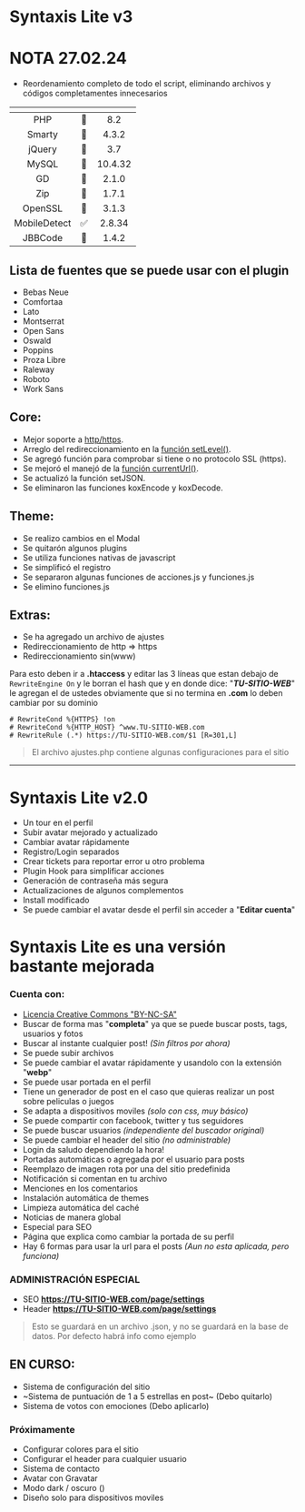# Syntaxis Lite v3

# NOTA 27.02.24
 * Reordenamiento completo de todo el script, eliminando archivos y códigos completamentes innecesarios

| <!-- -->   | <!-- -->  | <!-- -->  |
|:----------:|:------------:|:----------:|
| PHP        |  :pushpin:   |    8.2     |
| Smarty     |  :pushpin:   |    4.3.2   |
| jQuery     |  :pushpin:   |    3.7     |
| MySQL      |  :pushpin:   |  10.4.32   |
| GD         |  :flashlight:   |  2.1.0     |
| Zip	       |  :flashlight:   |  1.7.1     |
| OpenSSL    |  :flashlight:   |  3.1.3     |
| MobileDetect    |  :white_check_mark:	    |     2.8.34   |
| JBBCode         |  :loudspeaker:  |     1.4.2    |

## Lista de fuentes que se puede usar con el plugin
 - Bebas Neue
 - Comfortaa
 - Lato
 - Montserrat
 - Open Sans
 - Oswald
 - Poppins
 - Proza Libre
 - Raleway
 - Roboto
 - Work Sans

## Core:
 * Mejor soporte a [http/https](https://github.com/isidromlc/PHPost/issues/10#issue-568723224).
 * Arreglo del redireccionamiento en la [función setLevel()](https://github.com/isidromlc/PHPost/issues/15#issue-568745572).
 * Se agregó función para comprobar si tiene o no protocolo SSL (https).
 * Se mejoró el manejó de la [función currentUrl()](https://github.com/isidromlc/PHPost/issues/16#issue-568747029).
 * Se actualizó la función setJSON.
 * Se eliminaron las funciones koxEncode y koxDecode.

## Theme:
 * Se realizo cambios en el Modal
 * Se quitarón algunos plugins
 * Se utiliza funciones nativas de javascript
 * Se simplificó el registro
 * Se separaron algunas funciones de acciones.js y funciones.js
 * Se elimino funciones.js

## Extras:
 * Se ha agregado un archivo de ajustes
 * Redireccionamiento de http => https
 * Redireccionamiento sin(www)

Para esto deben ir a **.htaccess** y editar las 3 líneas que estan debajo de `RewriteEngine On` y le borran el hash que y en donde dice: "**_TU-SITIO-WEB_**" le agregan el de ustedes obviamente que si no termina en **.com** lo deben cambiar por su dominio
``` 
# RewriteCond %{HTTPS} !on
# RewriteCond %{HTTP_HOST} ^www.TU-SITIO-WEB.com
# RewriteRule (.*) https://TU-SITIO-WEB.com/$1 [R=301,L]
```

> El archivo ajustes.php contiene algunas configuraciones para el sitio 

---

# Syntaxis Lite v2.0
 * Un tour en el perfil
 * Subir avatar mejorado y actualizado
 * Cambiar avatar rápidamente
 * Registro/Login separados
 * Crear tickets para reportar error u otro problema
 * Plugin Hook para simplificar acciones
 * Generación de contraseña más segura
 * Actualizaciones de algunos complementos
 * Install modificado
 * Se puede cambiar el avatar desde el perfil sin acceder a "**Editar cuenta**"

# Syntaxis Lite es una versión bastante mejorada

### Cuenta con:
 * [Licencia Creative Commons "BY-NC-SA"](https://creativecommons.org/licenses/by-nc-sa/4.0/deed.es)
 * Buscar de forma mas "**completa**" ya que se puede buscar posts, tags, usuarios y fotos
 * Buscar al instante cualquier post! _(Sin filtros por ahora)_
 * Se puede subir archivos
 * Se puede cambiar el avatar rápidamente y usandolo con la extensión "**webp**"
 * Se puede usar portada en el perfil
 * Tiene un generador de post en el caso que quieras realizar un post sobre peliculas o juegos
 * Se adapta a dispositivos moviles _(solo con css, muy básico)_
 * Se puede compartir con facebook, twitter y tus seguidores
 * Se puede buscar usuarios _(independiente del buscador original)_
 * Se puede cambiar el header del sitio _(no administrable)_
 * Login da saludo dependiendo la hora!
 * Portadas automáticas o agregada por el usuario para posts
 * Reemplazo de imagen rota por una del sitio predefinida
 * Notificación si comentan en tu archivo
 * Menciones en los comentarios
 * Instalación automática de themes
 * Limpieza automática del caché
 * Noticias de manera global
 * Especial para SEO
 * Página que explica como cambiar la portada de su perfil
 * Hay 6 formas para usar la url para el posts _(Aun no esta aplicada, pero funciona)_

### ADMINISTRACIÓN ESPECIAL
 * SEO **https://TU-SITIO-WEB.com/page/settings**
 * Header **https://TU-SITIO-WEB.com/page/settings**

> Esto se guardará en un archivo .json, y no se guardará en la base de datos. Por defecto habrá info como ejemplo

## EN CURSO:
 * Sistema de configuración del sitio
 * ~Sistema de puntuación de 1 a 5 estrellas en post~ (Debo quitarlo)
 * Sistema de votos con emociones (Debo aplicarlo)

### Próximamente
 * Configurar colores para el sitio
 * Configurar el header para cualquier usuario
 * Sistema de contacto
 * Avatar con Gravatar
 * Modo dark / oscuro ()
 * Diseño solo para dispositivos moviles